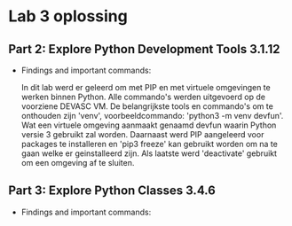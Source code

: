 # Lab 3 oplossing

## Part 2: Explore Python Development Tools 3.1.12

- Findings and important commands:

    In dit lab werd er geleerd om met PIP en met virtuele omgevingen te werken binnen Python.
    Alle commando's werden uitgevoerd op de voorziene DEVASC VM.
    De belangrijkste tools en commando's om te onthouden zijn 'venv', voorbeeldcommando: 'python3 -m venv devfun'. Wat een virtuele omgeving aanmaakt genaamd devfun waarin Python versie 3 gebruikt zal worden.
    Daarnaast werd PIP aangeleerd voor packages te installeren en 'pip3 freeze' kan gebruikt worden om na te gaan welke er geinstalleerd zijn.
    Als laatste werd 'deactivate' gebruikt om een omgeving af te sluiten.



## Part 3: Explore Python Classes 3.4.6

- Findings and important commands:

   




